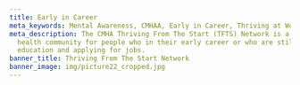 ```yaml
---
title: Early in Career
meta_keywords: Mental Awareness, CMHAA, Early in Career, Thriving at Work
meta_description: The CMHA Thriving From The Start (TFTS) Network is a mental
  health community for people who in their early career or who are still in
  education and applying for jobs.
banner_title: Thriving From The Start Network
banner_image: img/picture22_cropped.jpg
---
```

